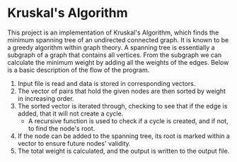 # Kruskal's Algorithm

This project is an implementation of Kruskal's Algorithm, which finds the minimum spanning tree of an undirected connected graph. It is known to be a greedy algorithm within graph theory. A spanning tree is essentially a subgraph of a graph that contains all vertices. From the subgraph we can calculate the minimum weight by adding all the weights of the edges. Below is a basic description of the flow of the program. 

1. Input file is read and data is stored in corresponding vectors.
2. The vector of pairs that hold the given nodes are then sorted by weight in increasing order.
3. The sorted vector is iterated through, checking to see that if the edge is added, that it will not create a cycle.
    - A recursive function is used to check if a cycle is created, and if not, to find the node's root.
4. If the node can be added to the spanning tree, its root is marked within a vector to ensure future nodes' validity.
5. The total weight is calculated, and the output is written to the output file.


